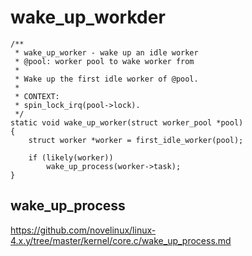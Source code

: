 # wake_up_workder

```
/**
 * wake_up_worker - wake up an idle worker
 * @pool: worker pool to wake worker from
 *
 * Wake up the first idle worker of @pool.
 *
 * CONTEXT:
 * spin_lock_irq(pool->lock).
 */
static void wake_up_worker(struct worker_pool *pool)
{
	struct worker *worker = first_idle_worker(pool);

	if (likely(worker))
		wake_up_process(worker->task);
}
```

## wake_up_process

https://github.com/novelinux/linux-4.x.y/tree/master/kernel/core.c/wake_up_process.md
